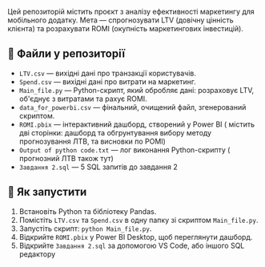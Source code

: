 Цей репозиторій містить проєкт з аналізу ефективності маркетингу для мобільного додатку. Мета — спрогнозувати LTV (довічну цінність клієнта) та розрахувати ROMI (окупність маркетингових інвестицій).

## 📂 Файли у репозиторії

*   `LTV.csv` — вихідні дані про транзакції користувачів.
*   `Spend.csv` — вихідні дані про витрати на маркетинг.
*   `Main_file.py` — Python-скрипт, який обробляє дані: розраховує LTV, об'єднує з витратами та рахує ROMI.
*   `data_for_powerbi.csv` — фінальний, очищений файл, згенерований скриптом.
*   `ROMI.pbix` — інтерактивний дашборд, створений у Power BI ( містить дві сторінки: дашборд та обгрунтування вибору методу прогнозування ЛТВ, та висновки по РОМІ)
*   `Output of python code.txt` — лог виконання Python-скрипту ( прогнозний ЛТВ також тут)
*   `Завдання 2.sql` — 5 SQL запитів до завдання 2
  
## 🚀 Як запустити

1.  Встановіть Python та бібліотеку Pandas.
2.  Помістіть `LTV.csv` та `Spend.csv` в одну папку зі скриптом `Main_file.py`.
3.  Запустіть скрипт: `python Main_file.py`.
4.  Відкрийте `ROMI.pbix` у Power BI Desktop, щоб переглянути дашборд.
5.  Відкрийте `Завдання 2.sql` за допомогою VS Code, або іншого SQL редактору
